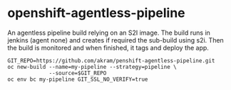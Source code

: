 # openshift-agentless-pipeline

An agentless pipeline build relying on an S2I image.
The build runs in jenkins (agent none) and creates if required the sub-build using s2i.
Then the build is monitored and when finished, it tags and deploy the app.

```
GIT_REPO=https://github.com/akram/penshift-agentless-pipeline.git
oc new-build --name=my-pipeline --strategy=pipeline \
             --source=$GIT_REPO
oc env bc my-pipeline GIT_SSL_NO_VERIFY=true
```
